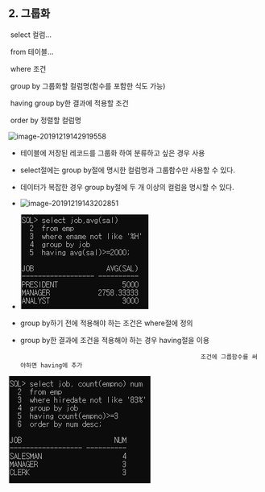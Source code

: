 ## 2. 그룹화

​	select 컬럼...

​	from 테이블...

​	where 조건

​	group by 그룹화할 컬럼명(함수를 포함한 식도 가능)

​	having group by한 결과에 적용할 조건	

​	order by 정렬할 컬럼명

![image-20191219142919558](C:\Users\student\AppData\Roaming\Typora\typora-user-images\image-20191219142919558.png)



* 테이블에 저장된 레코드를 그룹화 하여 분류하고 싶은 경우 사용
* select절에는 group by절에 명시한 컬럼명과 그룹함수만 사용할 수 있다.
* 데이터가 복잡한 경우 group by절에 두 개 이상의 컬럼을 명시할 수 있다.
* ![image-20191219143202851](C:\Users\student\AppData\Roaming\Typora\typora-user-images\image-20191219143202851.png)
* ![image-20191219151000889](images/image-20191219151000889.png)



* group by하기 전에 적용해야 하는 조건은 where절에 정의

* group by한 결과에 조건을 적용해야 하는 경우 having절을 이용

   														조건에 그룹함수를 써야하면 having에 추가





![image-20191219152838944](images/image-20191219152838944.png)